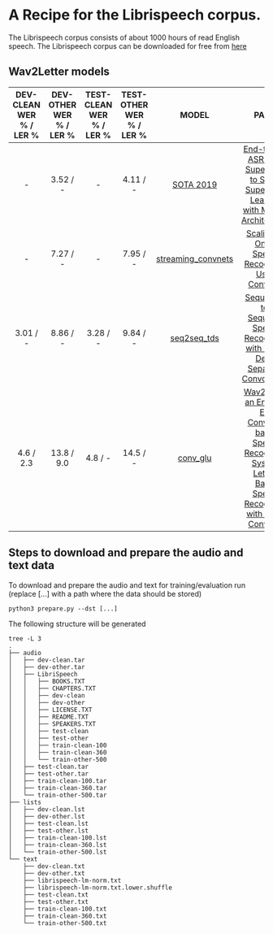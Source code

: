# A Recipe for the Librispeech corpus.

The Librispeech corpus consists of about 1000 hours of read English speech. The Librispeech corpus can be downloaded for free from [here](http://www.openslr.org/12)


## Wav2Letter models
| DEV-CLEAN WER % / LER % | DEV-OTHER WER % / LER % | TEST-CLEAN WER % / LER % | TEST-OTHER WER % / LER % | MODEL                                                                                                      | PAPER                                                                                                     |
|:-------------------------:|:-------------------------:|:--------------------------:|:--------------------------:|:------------------------------------------------------------------------------------------------------------:|:-----------------------------------------------------------------------------------------------------------:|
| - | 3.52 / - | - | 4.11 / - | [SOTA 2019](https://github.com/facebookresearch/wav2letter/tree/master/recipes/sota/2019)| [End-to-end ASR: from Supervised to Semi-Supervised Learning with Modern Architectures](https://arxiv.org/abs/1911.08460)|
| - | 7.27 / - | - | 7.95 / - | [streaming_convnets](https://github.com/facebookresearch/wav2letter/tree/master/recipes/streaming_convnets)|[Scaling Up Online Speech Recognition Using ConvNets](https://research.fb.com/publications/scaling-up-online-speech-recognition-using-convnets/)|
| 3.01 / - | 8.86 / - | 3.28 / - | 9.84 / - | [seq2seq_tds](https://github.com/facebookresearch/wav2letter/tree/master/recipes/seq2seq_tds/librispeech)|[Sequence-to-Sequence Speech Recognition with Time-Depth Separable Convolutions](https://arxiv.org/abs/1904.02619)|
| 4.6 / 2.3 | 13.8 / 9.0 | 4.8 / - | 14.5 / - | [conv_glu](https://github.com/facebookresearch/wav2letter/tree/master/recipes/conv_glu/librispeech) | [Wav2Letter: an End-to-End ConvNet-based Speech Recognition System](https://arxiv.org/pdf/1609.03193.pdf), [Letter-Based Speech Recognition with Gated ConvNets](https://arxiv.org/pdf/1712.09444.pdf) |

## Steps to download and prepare the audio and text data
To download and prepare the audio and text for training/evaluation run (replace [...] with a path where the data should be stored)
```
python3 prepare.py --dst [...]
```

The following structure will be generated
```
tree -L 3
.
├── audio
│   ├── dev-clean.tar
│   ├── dev-other.tar
│   ├── LibriSpeech
│   │   ├── BOOKS.TXT
│   │   ├── CHAPTERS.TXT
│   │   ├── dev-clean
│   │   ├── dev-other
│   │   ├── LICENSE.TXT
│   │   ├── README.TXT
│   │   ├── SPEAKERS.TXT
│   │   ├── test-clean
│   │   ├── test-other
│   │   ├── train-clean-100
│   │   ├── train-clean-360
│   │   └── train-other-500
│   ├── test-clean.tar
│   ├── test-other.tar
│   ├── train-clean-100.tar
│   ├── train-clean-360.tar
│   └── train-other-500.tar
├── lists
│   ├── dev-clean.lst
│   ├── dev-other.lst
│   ├── test-clean.lst
│   ├── test-other.lst
│   ├── train-clean-100.lst
│   ├── train-clean-360.lst
│   └── train-other-500.lst
└── text
    ├── dev-clean.txt
    ├── dev-other.txt
    ├── librispeech-lm-norm.txt
    ├── librispeech-lm-norm.txt.lower.shuffle
    ├── test-clean.txt
    ├── test-other.txt
    ├── train-clean-100.txt
    ├── train-clean-360.txt
    └── train-other-500.txt
```
